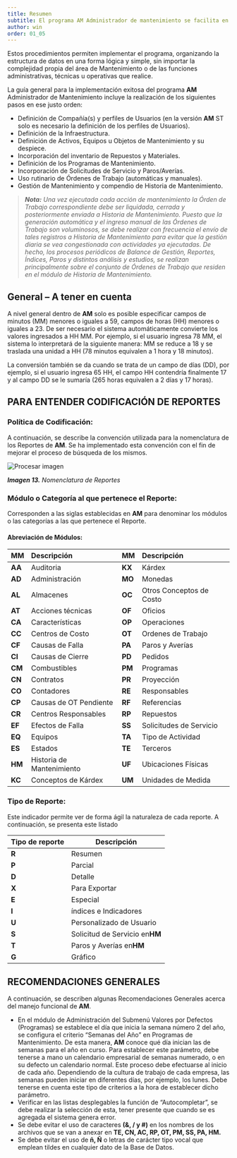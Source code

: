 ```yaml
---
title: Resumen
subtitle: El programa AM Administrador de mantenimiento se facilita en gran medida siguiendo los procedimientos básicos que se explican a continuación..
author: win
order: 01_05
---
```

Estos procedimientos permiten implementar el programa, organizando la estructura de datos en una forma lógica y simple, sin importar la complejidad propia del área de Mantenimiento o de las funciones administrativas, técnicas u operativas que realice.

La guía general para la implementación exitosa del programa **AM** Administrador de Mantenimiento incluye la realización de los siguientes pasos en ese justo orden:

- Definición de Compañía(s) y perfiles de Usuarios (en la versión **AM** ST solo es necesario la definición de los perfiles de Usuarios).
- Definición de la Infraestructura.
- Definición de Activos, Equipos u Objetos de Mantenimiento y su despiece.
- Incorporación del inventario de Repuestos y Materiales.
- Definición de los Programas de Mantenimiento.
- Incorporación de Solicitudes de Servicio y Paros/Averías.
- Uso rutinario de Órdenes de Trabajo (automáticas y manuales).
- Gestión de Mantenimiento y compendio de Historia de Mantenimiento.

> _**Nota:** Una vez ejecutada cada acción de mantenimiento la Órden de Trabajo correspondiente debe ser liquidada, cerrada y posteriormente enviada a Historia de Mantenimiento. Puesto que la generación automática y el ingreso manual de las Órdenes de Trabajo son voluminosos, se debe realizar con frecuencia el envío de tales registros a Historia de Mantenimiento para evitar que la gestión diaria se vea congestionada con actividades ya ejecutadas.
De hecho, los procesos periódicos de Balance de Gestión, Reportes, Índices, Paros y distintos análisis y estudios, se realizan principalmente sobre el conjunto de Órdenes de Trabajo que residen en el módulo de Historia de Mantenimiento._

## General – A tener en cuenta

A nivel general dentro de **AM** solo es posible especificar campos de minutos (MM) menores o iguales a 59, campos de horas (HH) menores o iguales a 23. De ser necesario el sistema automáticamente convierte los valores ingresados a HH MM. Por ejemplo, si el usuario ingresa 78 MM, el sistema lo interpretará de la siguiente manera: MM se reduce a 18 y se traslada una unidad a HH (78 minutos equivalen a 1 hora y 18 minutos).

La conversión también se da cuando se trata de un campo de días (DD), por ejemplo, si el usuario ingresa 65 HH, el campo HH contendría finalmente 17 y al campo DD se le sumaría (265 horas equivalen a 2 días y 17 horas).

## PARA ENTENDER CODIFICACIÓN DE REPORTES

### Política de Codificación:

A continuación, se describe la convención utilizada para la nomenclatura de los Reportes de **AM**. Se ha implementado esta convención con el fin de mejorar el proceso de búsqueda de los mismos.

![Procesar imagen](../../assets/images/cap01/chp01_img63.png)

_**Imagen 13.** Nomenclatura de Reportes_

### Módulo o Categoría al que pertenece el Reporte:

Corresponden a las siglas establecidas en **AM** para denominar los módulos o las categorías a las que pertenece el Reporte.

#### Abreviación de Módulos:

| MM           | Descripción              | MM           | Descripción             |
| :----------- | :------------------------ | :----------- | :----------------------- |
| **AA** | Auditoria                 | **KX** | Kárdex                  |
| **AD** | Administración           | **MO** | Monedas                  |
| **AL** | Almacenes                 | **OC** | Otros Conceptos de Costo |
| **AT** | Acciones técnicas        | **OF** | Oficios                  |
| **CA** | Características          | **OP** | Operaciones              |
| **CC** | Centros de Costo          | **OT** | Ordenes de Trabajo       |
| **CF** | Causas de Falla           | **PA** | Paros y Averías         |
| **CI** | Causas de Cierre          | **PD** | Pedidos                  |
| **CM** | Combustibles              | **PM** | Programas                |
| **CN** | Contratos                 | **PR** | Proyección              |
| **CO** | Contadores                | **RE** | Responsables             |
| **CP** | Causas de OT Pendiente    | **RF** | Referencias              |
| **CR** | Centros Responsables      | **RP** | Repuestos                |
| **EF** | Efectos de Falla          | **SS** | Solicitudes de Servicio  |
| **EQ** | Equipos                   | **TA** | Tipo de Actividad        |
| **ES** | Estados                   | **TE** | Terceros                 |
| **HM** | Historia de Mantenimiento | **UF** | Ubicaciones Físicas     |
| **KC** | Conceptos de Kárdex      | **UM** | Unidades de Medida       |

### Tipo de Reporte:

Este indicador permite ver de forma ágil la naturaleza de cada reporte. A continuación, se presenta este listado

| Tipo de reporte | Descripción                         |
| --------------- | ------------------------------------ |
| **R**     | Resumen                              |
| **P**     | Parcial                              |
| **D**     | Detalle                              |
| **X**     | Para Exportar                        |
| **E**     | Especial                             |
| **I**     | índices e Indicadores               |
| **U**     | Personalizado de Usuario             |
| **S**     | Solicitud de Servicio en**HM** |
| **T**     | Paros y Averías en**HM**      |
| **G**     | Gráfico                             |

## RECOMENDACIONES GENERALES

A continuación, se describen algunas Recomendaciones Generales acerca del manejo funcional de **AM**.

- En el módulo de Administración del Submenú Valores por Defectos (Programas) se establece el día que inicia la semana número 2 del año, se configura el criterio “Semanas del Año” en Programas de Mantenimiento. De esta manera, **AM** conoce qué día inician las de semanas para el año en curso.
  Para establecer este parámetro, debe tenerse a mano un calendario empresarial de semanas numerado, o en su defecto un calendario normal. Este proceso debe efectuarse al inicio de cada año. Dependiendo de la cultura de trabajo de cada empresa, las semanas pueden iniciar en diferentes días, por ejemplo, los lunes. Debe tenerse en cuenta este tipo de criterios a la hora de establecer dicho parámetro.
- Verificar en las listas desplegables la función de “Autocompletar”, se debe realizar la selección de esta, tener presente que cuando se es agregada el sistema genera error.
- Se debe evitar el uso de caracteres **(&, / y \#)** en los nombres de los archivos que se van a anexar en **TE, CN, AC, RP, OT, PM, SS, PA, HM.**
- Se debe evitar el uso de **ñ, Ñ** o letras de carácter tipo vocal que emplean tildes en cualquier dato de la Base de Datos.
